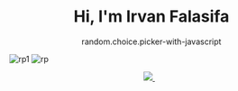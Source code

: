 <h1 align='center'>
  Hi, I'm Irvan Falasifa
</h1>

<p align='center'>
  random.choice.picker-with-javascript
</p>

![rp1](https://github.com/irvanfalasifa/RCP/assets/84895252/daefcbb8-28c7-45ec-9329-fb27b9c7eaa2)
![rp](https://github.com/irvanfalasifa/RCP/assets/84895252/e1b8616b-16bf-4676-b417-510919e285a6)

<p align='center'>
 <a href='mailto:irvan.falasfia@gmail.com'> 
  <img src="https://img.shields.io/badge/mail%20box-EA4335?style=for-the-badge&logo=Gmail&logoColor=white" /> 
 </a>&nbsp;&nbsp;
  
</p>
